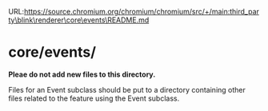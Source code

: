 URL:https://source.chromium.org/chromium/chromium/src/+/main:third_party\blink\renderer\core\events\README.md
# core/events/

**Pleae do not add new files to this directory.**

Files for an Event subclass should be put to a directory containing
other files related to the feature using the Event subclass.
